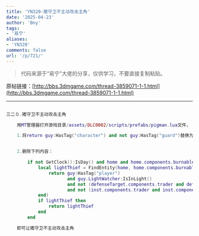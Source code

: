 ```yaml
---
title: 'YN320-猪守卫不主动攻击主角'
date: '2025-04-23'
author: 'Bny'
tags:
- '易宁'
aliases:
- 'YN320'
comments: false
url: '/p/721/'
---
```


> 代码来源于“易宁”大佬的分享，仅供学习，不要直接复制粘贴。

原帖链接：[http://bbs.3dmgame.com/thread-3859071-1-1.html](http://bbs.3dmgame.com/thread-3859071-1-1.html)

---

```lua  

三二０.猪守卫不主动攻击主角

	用MT管理器打开游戏目录/assets/DLC0002/scripts/prefabs/pigman.lua文件，

	1.将return guy:HasTag("character") and not guy:HasTag("guard")替换为return guy:HasTag("character") and not guy:HasTag("guard") and not guy:HasTag("player")


	2.删除下列内容：

		if not GetClock():IsDay() and home and home.components.burnable and home.components.burnable:IsBurning() then
			local lightThief = FindEntity(home, home.components.burnable:GetLargestLightRadius(), function(guy)
				return guy:HasTag("player")
					   and guy.LightWatcher:IsInLight()
					   and not (defenseTarget.components.trader and defenseTarget.components.trader:IsTryingToTradeWithMe(guy) ) 
					   and not (inst.components.trader and inst.components.trader:IsTryingToTradeWithMe(guy) ) 
			end)
			if lightThief then
				return lightThief
			end
		end

	即可让猪守卫不主动攻击主角

```  

